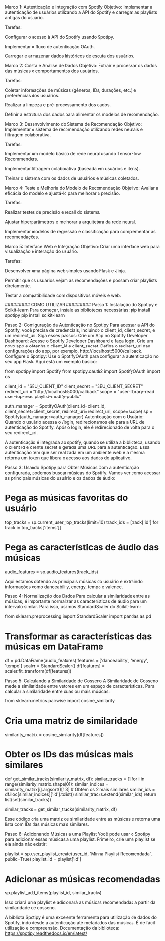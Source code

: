 Marco 1: Autenticação e Integração com Spotify
Objetivo: Implementar a autenticação de usuários utilizando a API do Spotify e carregar as playlists antigas do usuário.

Tarefas:

Configurar o acesso à API do Spotify usando Spotipy.

Implementar o fluxo de autenticação OAuth.

Carregar e armazenar dados históricos de escuta dos usuários.

Marco 2: Coleta e Análise de Dados
Objetivo: Extrair e processar os dados das músicas e comportamentos dos usuários.

Tarefas:

Coletar informações de músicas (gêneros, IDs, durações, etc.) e preferências dos usuários.

Realizar a limpeza e pré-processamento dos dados.

Definir a estrutura dos dados para alimentar os modelos de recomendação.

Marco 3: Desenvolvimento do Sistema de Recomendação
Objetivo: Implementar o sistema de recomendação utilizando redes neurais e filtragem colaborativa.

Tarefas:

Implementar um modelo básico de rede neural usando TensorFlow Recommenders.

Implementar filtragem colaborativa (baseada em usuários e itens).

Treinar o sistema com os dados de usuários e músicas coletados.

Marco 4: Teste e Melhoria do Modelo de Recomendação
Objetivo: Avaliar a eficácia do modelo e ajustá-lo para melhorar a precisão.

Tarefas:

Realizar testes de precisão e recall do sistema.

Ajustar hiperparâmetros e melhorar a arquitetura da rede neural.

Implementar modelos de regressão e classificação para complementar as recomendações.

Marco 5: Interface Web e Integração
Objetivo: Criar uma interface web para visualização e interação do usuário.

Tarefas:

Desenvolver uma página web simples usando Flask e Jinja.

Permitir que os usuários vejam as recomendações e possam criar playlists diretamente.

Testar a compatibilidade com dispositivos móveis e web.


######### COMO UTILIZAR #########
Passo 1: Instalação do Spotipy e Scikit-learn
Para começar, instale as bibliotecas necessárias:
pip install spotipy
pip install scikit-learn

Passo 2: Configuração da Autenticação no Spotipy
Para acessar a API do Spotify, você precisa de credenciais, incluindo o client_id, client_secret, e um redirect_uri. Siga esses passos:
Crie um App no Spotify Developer Dashboard:
Acesse o Spotify Developer Dashboard e faça login.
Crie um novo app e obtenha o client_id e client_secret.
Defina o redirect_uri nas configurações do app, por exemplo, http://localhost:5000/callback.
Configure o Spotipy: Use o SpotifyOAuth para configurar a autenticação no seu app Flask. Aqui está um exemplo básico:

from spotipy import Spotify
from spotipy.oauth2 import SpotifyOAuth
import os

client_id = "SEU_CLIENT_ID"
client_secret = "SEU_CLIENT_SECRET"
redirect_uri = "http://localhost:5000/callback"
scope = "user-library-read user-top-read playlist-modify-public"

auth_manager = SpotifyOAuth(client_id=client_id, client_secret=client_secret,
redirect_uri=redirect_uri, scope=scope)
sp = Spotify(auth_manager=auth_manager)
Autenticação com o Usuário: Quando o usuário acessa o /login, redirecionamos ele para a URL de autenticação do Spotify. Após o login, ele é redirecionado de volta para o seu redirect_uri.

A autenticação é integrada ao spotify, quando se utiliza a biblioteca, usando o client id e cliente secret é gerada uma URL para a autenticação. Essa autenticação tem que ser realizada em um ambiente web e a mesma retorna um token que libera o acesso aos dados do aplicativo.

Passo 3: Usando Spotipy para Obter Músicas
Com a autenticação configurada, podemos buscar músicas do Spotify. Vamos ver como acessar as principais músicas do usuário e os dados de áudio:
# Pega as músicas favoritas do usuário
top_tracks = sp.current_user_top_tracks(limit=10)
track_ids = [track['id'] for track in top_tracks['items']]

# Pega as características de áudio das músicas
audio_features = sp.audio_features(track_ids)

Aqui estamos obtendo as principais músicas do usuário e extraindo informações como danceability, energy, tempo e valence.

Passo 4: Normalização dos Dados
Para calcular a similaridade entre as músicas, é importante normalizar as características de áudio para um intervalo similar. Para isso, usamos StandardScaler do Scikit-learn:

from sklearn.preprocessing import StandardScaler
import pandas as pd

# Transformar as características das músicas em DataFrame
df = pd.DataFrame(audio_features)
features = ['danceability', 'energy', 'tempo']
scaler = StandardScaler()
df[features] = scaler.fit_transform(df[features])

Passo 5: Calculando a Similaridade de Cosseno
A Similaridade de Cosseno mede a similaridade entre vetores em um espaço de características. Para calcular a similaridade entre duas ou mais músicas:

from sklearn.metrics.pairwise import cosine_similarity

# Cria uma matriz de similaridade
similarity_matrix = cosine_similarity(df[features])

# Obter os IDs das músicas mais similares
def get_similar_tracks(similarity_matrix, df):
similar_tracks = []
for i in range(similarity_matrix.shape[0]):
similar_indices = similarity_matrix[i].argsort()[1:3] # Obtém os 2 mais similares
similar_ids = df.iloc[similar_indices]['id'].tolist()
similar_tracks.extend(similar_ids)
return list(set(similar_tracks))

similar_tracks = get_similar_tracks(similarity_matrix, df)

Esse código cria uma matriz de similaridade entre as músicas e retorna uma lista com IDs das músicas mais similares.

Passo 6: Adicionando Músicas a uma Playlist
Você pode usar o Spotipy para adicionar essas músicas a uma playlist. Primeiro, crie uma playlist se ela ainda não existir:

playlist = sp.user_playlist_create(user_id, 'Minha Playlist Recomendada', public=True)
playlist_id = playlist['id']

# Adicionar as músicas recomendadas
sp.playlist_add_items(playlist_id, similar_tracks)

Isso criará uma playlist e adicionará as músicas recomendadas a partir da similaridade de cosseno.

A bibliota Spotipy é uma excelente ferramenta para utilização de dados do Spotify, indo desde a autenticação até metadados das músicas. É de fácil utilização e compreensão.
Documentação da biblioteca: https://spotipy.readthedocs.io/en/latest/

